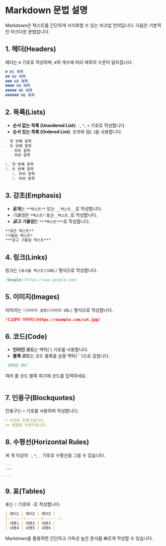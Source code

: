 # Markdown 문법 설명

Markdown은 텍스트를 간단하게 서식화할 수 있는 마크업 언어입니다. 다음은 기본적인 마크다운 문법입니다.

## 1. 헤더(Headers)

헤더는 `#` 기호로 작성하며, `#`의 개수에 따라 제목의 수준이 달라집니다.

```markdown
# H1 제목
## H2 제목
### H3 제목
#### H4 제목
##### H5 제목
###### H6 제목
```

## 2. 목록(Lists)

- **순서 없는 목록 (Unordered List)**: `-`, `*`, `+` 기호로 작성합니다.
- **순서 있는 목록 (Ordered List)**: 숫자와 점(`.`)을 사용합니다.

```markdown
- 첫 번째 항목
- 두 번째 항목
  - 하위 항목
  - 하위 항목

1. 첫 번째 항목
2. 두 번째 항목
   1. 하위 항목
   2. 하위 항목
```

## 3. 강조(Emphasis)

- **굵게**는 `**텍스트**` 또는 `__텍스트__`로 작성합니다.
- *기울임*은 `*텍스트*` 또는 `_텍스트_`로 작성합니다.
- ***굵고 기울임***은 `***텍스트***`로 작성합니다.

```markdown
**굵은 텍스트**
*기울임 텍스트*
***굵고 기울임 텍스트***
```

## 4. 링크(Links)

링크는 `[표시될 텍스트](URL)` 형식으로 작성합니다.

```markdown
[Google](https://www.google.com)
```

## 5. 이미지(Images)

이미지는 `![이미지 설명](이미지 URL)` 형식으로 작성합니다.

```markdown
![고양이 이미지](https://example.com/cat.jpg)
```

## 6. 코드(Code)

- **인라인 코드**는 백틱(`) 기호를 사용합니다.
- **블록 코드**는 코드 블록을 삼중 백틱(```)으로 감쌉니다.

```markdown
`인라인 코드`

```
여러 줄 코드 블록
여기에 코드를 입력하세요.
```
```

## 7. 인용구(Blockquotes)

인용구는 `>` 기호를 사용하여 작성합니다.

```markdown
> 이것은 인용구입니다.
>> 중첩된 인용구입니다.
```

## 8. 수평선(Horizontal Rules)

세 개 이상의 `-`, `*`, `_` 기호로 수평선을 그을 수 있습니다.

```markdown
---
***
___
```

## 9. 표(Tables)

표는 `|` 기호와 `-`로 작성합니다.

```markdown
| 헤더1 | 헤더2 | 헤더3 |
|-------|-------|-------|
| 내용1 | 내용2 | 내용3 |
| 내용4 | 내용5 | 내용6 |
```

Markdown을 활용하면 간단하고 가독성 높은 문서를 빠르게 작성할 수 있습니다.

